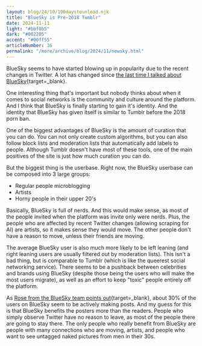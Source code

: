 ```yaml
---
layout: blog/24/10/100daystounload.njk
title: "BlueSky is Pre-2018 Tumblr"
date: 2024-11-11
light: "#bbf0b5"
dark: "#002205"
accent: "#00ff55"
articleNumber: 36
permalink: "/more/archive/blog/2024/11/newsky.html"
---
```

BlueSky seems to have started blowing up in popularity due to the recent changes in Twitter. A lot has changed since [the last time I talked about BlueSky](../twtalt.html){target=_blank}.

One interesting thing that's important but nobody thinks about when it comes to social networks is the community and culture around the platform. And I think that BlueSky is finally starting to gain it's identity. And the identity that BlueSky has given itself is similar to Tumblr before the 2018 porn ban.

One of the biggest advantages of BlueSky is the amount of curation that you can do. You can not only create custom algorithms, but you can also follow block lists and moderation lists that automatically add labels to people. Although Tumblr doesn't have most of these tools, one of the main positives of the site is just how much curation you can do.

But the biggest thing is the userbase. Right now, the BlueSky userbase can be composed into 3 large groups:

- Regular people microblogging
- Artists
- Horny people in their upper 20's

Basically, BlueSky is full of nerds. And this would make sense, as most of the people invited when the platform was invite only were nerds. Plus, the people who are affected by recent Twitter changes (allowing scraping for AI) are artists, so it makes sense they would move. The other people don't have a reason to move, unless their friends are moving.

The average BlueSky user is also much more likely to be left leaning (and right leaning users are usually filtered out by moderation lists). This isn't a bad thing, but is comparable to Tumblr (which is like the queerest social networking service). There seems to be a pushback between celebrities and brands using BlueSky (despite those being the users who will make the most users migrate), as well as an effort to keep "toxic" people entirely off the platform.

As [Rose from the BlueSky team points out](https://bsky.app/profile/rose.bsky.team/post/3laowmzbpns2y){target=_blank}, about 30% of the users on BlueSky seem to be actively making posts. And my guess for this is that BlueSky benefits the posters more than the readers. People who simply observe Twitter have no reason to leave, as most of the people there are going to stay there. The only people who really benefit from BlueSky are people with many connections who are moving, artists, and people who want to see untagged naked pictures from men in their 30s.